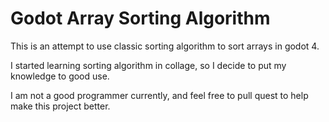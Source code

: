 # Godot Array Sorting Algorithm
 This is an attempt to use classic sorting algorithm to sort arrays in godot 4.
 
 I started learning sorting algorithm in collage, so I decide to put my knowledge to good use.

 I am not a good programmer currently, and feel free to pull quest to help make this project better.

